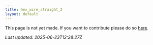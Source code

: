 ```yaml
---
title: hex_wire_straight_2
layout: default
---
```


This page is not yet made. If you want to contribute please do so [here](https://github.com/CrazyH2/Bigstone/blob/wiki/components/hex_wire_straight_2.md).

_Last updated: 2025-06-23T12:28:27Z_
